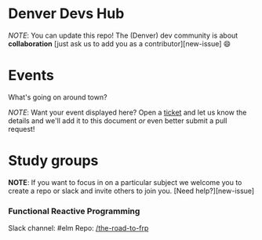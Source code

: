 # Denver Devs Hub

*NOTE*: You can update this repo! The (Denver) dev community is about
**collaboration** [just ask us to add you as a contributor][new-issue] :smile:

# Events

What's going on around town?

*NOTE*: Want your event displayed here? Open a [ticket][issues] and let us know
        the details and we'll add it to this document *or* even better submit a
        pull request!

# Study groups

**NOTE**: If you want to focus in on a particular subject we welcome you to 
create a repo or slack and invite others to join you. [Need help?][new-issue]

### Functional Reactive Programming

Slack channel: #elm
Repo: [/the-road-to-frp](https://github.com/Denver-Devs/the-road-to-frp)

[issues]: https://github.com/Denver-Devs/hub/issues
[new-issues]: https://github.com/Denver-Devs/hub/issues/new
